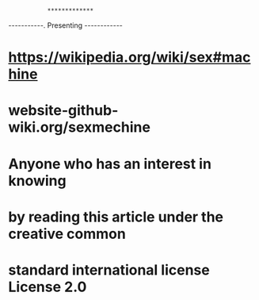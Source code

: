                *************
   -----------.  Presenting  ------------
# https://wikipedia.org/wiki/sex#machine
# website-github-wiki.org/sexmechine
# Anyone who has an interest in knowing 
# by reading this article under the creative common 
# standard international license License 2.0   
